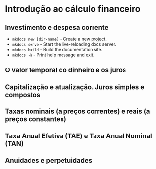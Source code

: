 # Introdução ao cálculo financeiro

## Investimento e despesa corrente

* `mkdocs new [dir-name]` - Create a new project.
* `mkdocs serve` - Start the live-reloading docs server.
* `mkdocs build` - Build the documentation site.
* `mkdocs -h` - Print help message and exit.

## O valor temporal do dinheiro e os juros

## Capitalização e atualização. Juros simples e compostos

## Taxas nominais (a preços correntes) e reais (a preços constantes)

## Taxa Anual Efetiva (TAE) e Taxa Anual Nominal (TAN)

## Anuidades e perpetuidades

